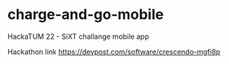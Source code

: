 # charge-and-go-mobile
HackaTUM 22 - SiXT challange mobile app

Hackathon link https://devpost.com/software/crescendo-mgfi8p
